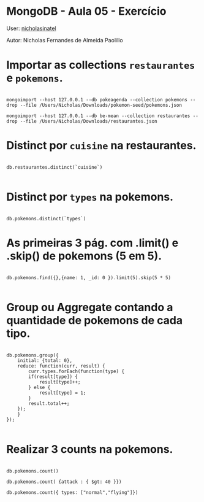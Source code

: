 # MongoDB - Aula 05 - Exercício

User: [nicholasinatel](https://github.com/nicholasinatel)

Autor: Nicholas Fernandes de Almeida Paolillo

# Importar as collections `restaurantes` e `pokemons`.

```

mongoimport --host 127.0.0.1 --db pokeagenda --collection pokemons --drop --file /Users/Nicholas/Downloads/pokemon-seed/pokemons.json

mongoimport --host 127.0.0.1 --db be-mean --collection restaurantes --drop --file /Users/Nicholas/Downloads/restaurantes.json

```

# Distinct por `cuisine` na restaurantes.

```

db.restaurantes.distinct(`cuisine`)


```

# Distinct por `types` na pokemons.

```

db.pokemons.distinct(`types`)

```
# As primeiras 3 pág. com .limit() e .skip() de pokemons (5 em 5).

```

db.pokemons.find({},{name: 1, _id: 0 }).limit(5).skip(5 * 5)


```


# Group ou Aggregate contando a quantidade de pokemons de cada tipo.

```

db.pokemons.group({
    initial: {total: 0},                 
    reduce: function(curr, result) {    
        curr.types.forEach(function(type) {
        if(result[type]) {
            result[type]++;    
        } else {
            result[type] = 1;    
        }  
        result.total++;
    });                                    
    }
});


```
# Realizar 3 counts na pokemons.

```

db.pokemons.count()

db.pokemons.count( {attack : { $gt: 40 }})

db.pokemons.count({ types: ["normal","flying"]})


```
